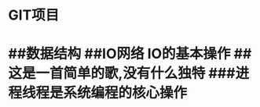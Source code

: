 # GIT项目
##数据结构
##IO网络
    IO的基本操作
##这是一首简单的歌,没有什么独特
###进程线程是系统编程的核心操作
=================================
